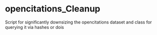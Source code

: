 # opencitations_Cleanup
Script for significantly downsizing the opencitations dataset and class for querying it via hashes or dois
